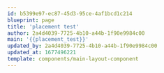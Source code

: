 ```yaml
---
id: b5399e97-ec87-45d3-95ce-4af1bcd1c214
blueprint: page
title: 'placement test'
author: 2a4d4039-7725-4b10-a44b-1f90e9984c00
main: '{{placement_test}}'
updated_by: 2a4d4039-7725-4b10-a44b-1f90e9984c00
updated_at: 1677496221
template: components/main-layout-component
---
```

